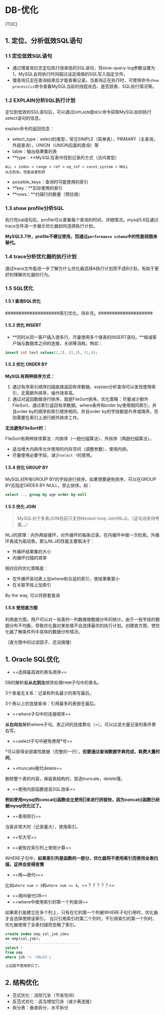 # DB-优化

[TOC]

## 1. 定位、分析低效SQL语句

### 1.1 定位低效SQL语句

- 通过慢查询日志定位执行效率低的SQL语句，将slow-query-log参数设置为1，MySQL会将执行时间超过设定阈值的SQL写入指定文件。
- 慢查询日志在查询结束后才能查看记录。当查询正在执行时，可使用命令`show processlis`命令查看MySQL当前的线程状态、是否锁表、SQL执行情况等。

### 1.2 EXPLAIN分析SQL执行计划

定位到低效的SQL语句后，可以通过`EXPLAIN`或`DESC`命令获取MySQL如何执行select语句的信息。

explain命令的返回信息：

- select_type：select的类型，常见SIMPLE（简单表），PRIMARY（主查询，外层查询），UNION（UNION后面的查询）等
- table：输出结果集的表
- **type：**MySQL在表中找到记录的方式（访问类型）

```
ALL < index < range < ref < eq_ref < const,system < NULL
从左到右，性能由差到好
```

- possible_keys：查询时可能使用的索引
- **key：**实际使用的索引
- **rows：**扫描行的数量（预估值）

### 1.3 show profile分析SQL

执行完sql语句后，profile可以查看每个查询的时间，详细情况。mysql5.6后通过trace文件进一步展示优化器如何选择执行计划。

**MySQL5.7中，profile不建议使用，而通过`performance schema`中的性能视图来替代。**

### 1.4 trace分析优化器的执行计划

通过trace文件能进一步了解为什么优化器选择A执行计划而不选B计划，有助于更好的理解优化器的行为。 

### 1.5 SQL优化

#### 1.5.1 查询SQL优化

####################索引优化，待补充。####################

#### 1.5.2 优化 INSERT

- **同时从同一客户插入很多行，尽量使用多个值表的INSERT语句。**缩减客户端与数据库之间的连接，关闭等消耗。例如：

```sql
insert int test values(1,2), (1,3), (1,4);
```

#### 1.5.3 优化 ORDER BY

**MySQL有两种排序方式：**

1. 通过有序索引顺序扫描直接返回有序数据。explain分析查询可以发现使用索引，无需额外排序，操作效率高。
2. 通过对返回数据进行排序，就是FileSort排序。优化策略：尽量减少额外FileSort，通过索引返回有序数据。where条件和order by使用相同索引，并且order by的顺序和索引顺序相同，并且order by的字段都是升序或降序，否则需要在索引上进行额外排序工作。

**无法避免FileSort时：**

FileSort有两种排序算法：内排序（一趟扫描算法），外排序（两趟扫描算法）。

- 适当增大内排序允许使用的内存空间（调整参数），使用内排。
- 尽量使用必要字段，减少`select *`的使用。

#### 1.5.4 优化 GROUP BY

MySQL对所有GROUP BY的字段进行排序。如果想要避免排序，可以在GROUP BY后指定ORDER BY NULL，禁止排序。如：

```sql
select ... group by age order by null
```

#### 1.5.5 优化 JOIN

> MySQL对于多表JOIN目前只支持Nested-loop Join(NLJ)。（这句话有待考量。。）

NLJ的原理：内外两层循环，对外循环的每条记录，在内循环中做一次检索。外循环表成为驱动表。那么NLJ的性能主要取决于：

- 外循环结果集的大小
- 内循环扫描的效率

相对应的优化策略是：

- 在外循环驱动表上加where和合适的索引，使结果集更小
- 在关联字段上加索引

By the way, 可以将嵌套查询

#### 1.5.6 使用直方图

利用直方图，用户可以对一张表的一列数据做数据分布的统计。由于一些字段的数据分布不均衡，导致优化器对某些值不会选择最优的执行计划。创建直方图，使优化器了解条件列中具体的数据分布情况。

（直方图中的过滤因子，还没搞懂）

## 1. Oracle SQL优化

- ==选择最高效的表名顺序==

DB的解析器**从右到左**顺序处理`FROM`子句中的表名。

3个表毫无关系：记录和列名最少的表写最后。

3个表以上的连接查询：引用最多的表放在最后。

- ==where子句中的连接顺序==

**从右向左**解析where子句。表之间的连接靠左（=），可以过滤大量记录的条件靠右写。

- ==select子句中避免使用*号==

*可以获得全部属性数据（完整的一行），**但要通过查询数据字典完成，耗费大量时间**。

- ==truncate替代delete==

删除整个表的内容，保留表结构时，首选truncate，delete慢。

- ==使用内部函数提高SQL效率==

**例如使用mysql的concat()函数会比使用||来进行拼接快，因为concat()函数已经被mysql优化过了。**

- ==善用索引==

当表非常大时（记录量大），使用索引。

- ==写大写==

- ==避免在索引列上使用计算==

WHERE子句中，**如果索引列是函数的一部分，优化器将不使用索引而使用全表扫描，这样会变得变慢**

- ==用`>=`替代`>`==

比如`where num > 3`和`where num >= 4`。==？？？？？==

- ==用IN替代OR==
- ==where中使用索引的第一个列查询==

如果索引是建立在多个列上，只有在它的第一个列被WHERE子句引用时，优化器才会选择使用该索引。 当只引用索引的第二个列时，不引用索引的第一个列时，优化器使用了全表扫描而忽略了索引。

```sql
create index emp_sal_job_idex
on emp(sal,job);
----------------------------------
select *
from emp  
where job != 'SALES';    

上边就不使用索引了。
```



## 2. 结构优化

- 范式优化：消除冗余（节省空间）
- 反范式优化：适当增加冗余（减少表连接）
- 拆分表：垂直拆分，水平拆分





